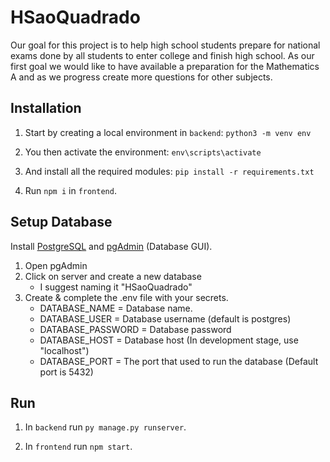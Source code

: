 # HSaoQuadrado
Our goal for this project is to help high school students prepare for national exams done by all students to enter college and finish high school.
As our first goal we would like to have available a preparation for the Mathematics A and as we progress create more questions for other subjects.



## Installation

1. Start by  creating a local environment in `backend`: 
`python3 -m venv env`

2. You  then activate the environment:
`env\scripts\activate`

3. And install all the required modules:
`pip install -r requirements.txt`

4. Run `npm i` in `frontend`.

## Setup Database
Install [PostgreSQL](https://www.postgresql.org/download/) and [pgAdmin](https://www.pgadmin.org/download/) (Database GUI).

1. Open pgAdmin
2. Click on server and create a new database
    - I suggest naming it "HSaoQuadrado" 
3. Create & complete the .env file with your secrets.
    - DATABASE_NAME = Database name.
    - DATABASE_USER = Database username (default is postgres)
    - DATABASE_PASSWORD = Database password
    - DATABASE_HOST = Database host (In development stage, use "localhost")
    - DATABASE_PORT = The port that used to run the database (Default port is 5432)

## Run
1. In `backend` run `py manage.py runserver`.

2. In `frontend` run `npm start`.
